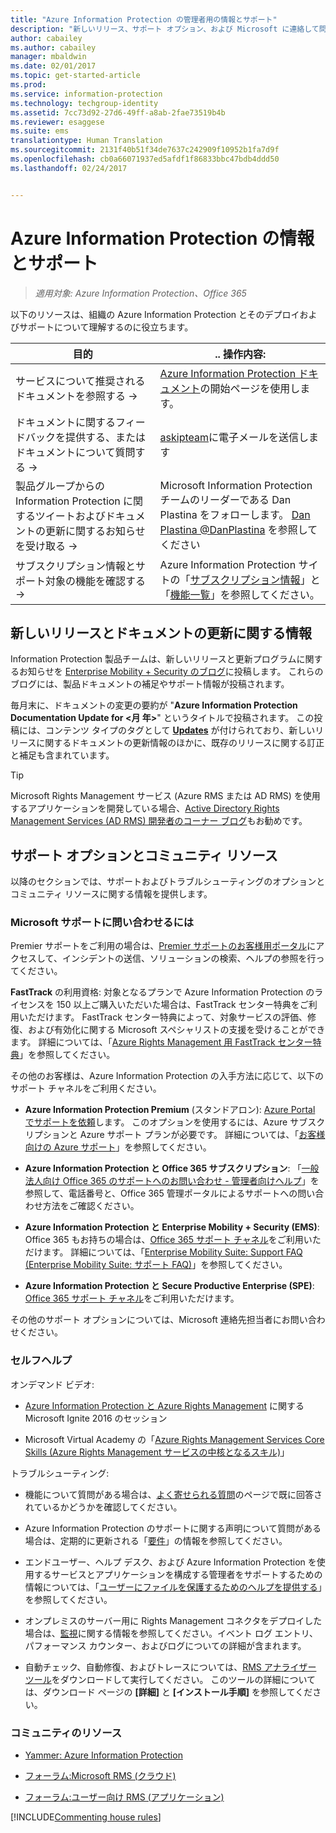 ```yaml
---
title: "Azure Information Protection の管理者用の情報とサポート"
description: "新しいリリース、サポート オプション、および Microsoft に連絡して問題を報告する方法などの情報を含む、管理者向けリソース。"
author: cabailey
ms.author: cabailey
manager: mbaldwin
ms.date: 02/01/2017
ms.topic: get-started-article
ms.prod: 
ms.service: information-protection
ms.technology: techgroup-identity
ms.assetid: 7cc73d92-27d6-49ff-a8ab-2fae73519b4b
ms.reviewer: esaggese
ms.suite: ems
translationtype: Human Translation
ms.sourcegitcommit: 2131f40b51f34de7637c242909f10952b1fa7d9f
ms.openlocfilehash: cb0a66071937ed5afdf1f86833bbc47bdb4ddd50
ms.lasthandoff: 02/24/2017


---
```


# <a name="information-and-support-for-azure-information-protection"></a>Azure Information Protection の情報とサポート

>*適用対象: Azure Information Protection、Office 365*

以下のリソースは、組織の Azure Information Protection とそのデプロイおよびサポートについて理解するのに役立ちます。

|目的|.. 操作内容:|
|----------------|---------------|
|サービスについて推奨されるドキュメントを参照する →|[Azure Information Protection ドキュメント](https://docs.microsoft.com/information-protection/)の開始ページを使用します。|
|ドキュメントに関するフィードバックを提供する、またはドキュメントについて質問する →|[askipteam](mailto:%20askipteam@microsoft.com?subject=Documentation%20feedback)に電子メールを送信します|
|製品グループからの Information Protection に関するツイートおよびドキュメントの更新に関するお知らせを受け取る →|Microsoft Information Protection チームのリーダーである Dan Plastina をフォローします。 [Dan Plastina @DanPlastina](https://twitter.com/DanPlastina) を参照してください|
|サブスクリプション情報とサポート対象の機能を確認する →|Azure Information Protection サイトの「[サブスクリプション情報](https://www.microsoft.com/en-us/cloud-platform/azure-information-protection-pricing)」と「[機能一覧](https://www.microsoft.com/en-us/cloud-platform/azure-information-protection-features)」を参照してください。|


## <a name="information-about-new-releases-and-updated-documentation"></a>新しいリリースとドキュメントの更新に関する情報
Information Protection 製品チームは、新しいリリースと更新プログラムに関するお知らせを [Enterprise Mobility + Security のブログ](https://blogs.technet.microsoft.com/enterprisemobility/?product=azure-information-protection,azure-rights-management-services)に投稿します。 これらのブログには、製品ドキュメントの補足やサポート情報が投稿されます。

毎月末に、ドキュメントの変更の要約が "**Azure Information Protection Documentation Update for \<月 年>**" というタイトルで投稿されます。 この投稿には、コンテンツ タイプのタグとして [**Updates**](https://blogs.technet.microsoft.com/enterprisemobility/?product=azure-information-protection,azure-rights-management-services&content-type=updates) が付けられており、新しいリリースに関するドキュメントの更新情報のほかに、既存のリリースに関する訂正と補足も含まれています。

> [!TIP]
> Microsoft Rights Management サービス (Azure RMS または AD RMS) を使用するアプリケーションを開発している場合、[Active Directory Rights Management Services (AD RMS) 開発者のコーナー ブログ](https://blogs.msdn.microsoft.com/rms/)もお勧めです。

## <a name="support-options-and-community-resources"></a>サポート オプションとコミュニティ リソース
以降のセクションでは、サポートおよびトラブルシューティングのオプションとコミュニティ リソースに関する情報を提供します。

### <a name="to-contact-microsoft-support"></a>Microsoft サポートに問い合わせるには

Premier サポートをご利用の場合は、[Premier サポートのお客様用ポータル](https://premier.microsoft.com/)にアクセスして、インシデントの送信、ソリューションの検索、ヘルプの参照を行ってください。

**FastTrack** の利用資格: 対象となるプランで Azure Information Protection のライセンスを 150 以上ご購入いただいた場合は、FastTrack センター特典をご利用いただけます。 FastTrack センター特典によって、対象サービスの評価、修復、および有効化に関する Microsoft スペシャリストの支援を受けることができます。 詳細については、「[Azure Rights Management 用 FastTrack センター特典](https://technet.microsoft.com/library/mt607025.aspx)」を参照してください。

その他のお客様は、Azure Information Protection の入手方法に応じて、以下のサポート チャネルをご利用ください。

- **Azure Information Protection Premium** (スタンドアロン): [Azure Portal でサポートを依頼](https://portal.azure.com/#blade/Microsoft_Azure_Support/HelpAndSupportBlade)します。 このオプションを使用するには、Azure サブスクリプションと Azure サポート プランが必要です。 詳細については、「[お客様向けの Azure サポート](https://azure.microsoft.com/support/plans/)」を参照してください。 

- **Azure Information Protection と Office 365 サブスクリプション**: 「[一般法人向け Office 365 のサポートへのお問い合わせ - 管理者向けヘルプ](https://support.office.com/article/Contact-Office-365-for-business-support-Admin-Help-32a17ca7-6fa0-4870-8a8d-e25ba4ccfd4b)」を参照して、電話番号と、Office 365 管理ポータルによるサポートへの問い合わせ方法をご確認ください。 

- **Azure Information Protection と Enterprise Mobility + Security (EMS)**: Office 365 もお持ちの場合は、[Office 365 サポート チャネル](https://support.office.com/article/Contact-Office-365-for-business-support-Admin-Help-32a17ca7-6fa0-4870-8a8d-e25ba4ccfd4b)をご利用いただけます。 詳細については、「[Enterprise Mobility Suite: Support FAQ (Enterprise Mobility Suite: サポート FAQ)](https://technet.microsoft.com/dn932057.aspx)」を参照してください。

- **Azure Information Protection と Secure Productive Enterprise (SPE)**: [Office 365 サポート チャネル](https://support.office.com/article/Contact-Office-365-for-business-support-Admin-Help-32a17ca7-6fa0-4870-8a8d-e25ba4ccfd4b)をご利用いただけます。

その他のサポート オプションについては、Microsoft 連絡先担当者にお問い合わせください。 

### <a name="self-help"></a>セルフヘルプ

オンデマンド ビデオ:

- [Azure Information Protection と Azure Rights Management](https://myignite.microsoft.com/videos?f=%5B%7B%22name%22:%22Azure%20Rights%20Management%22,%22facetName%22:%22products%22%7D,%7B%22name%22:%22Azure%20Information%20Protection%22,%22facetName%22:%22products%22%7D%5D) に関する Microsoft Ignite 2016 のセッション

- Microsoft Virtual Academy の「[Azure Rights Management Services Core Skills (Azure Rights Management サービスの中核となるスキル)](https://mva.microsoft.com/en-us/training-courses/azure-rights-management-services-core-skills-10500?l=QLoxMwuCB_1805094681)」

トラブルシューティング:

- 機能について質問がある場合は、[よく寄せられる質問](faqs.md)のページで既に回答されているかどうかを確認してください。

- Azure Information Protection のサポートに関する声明について質問がある場合は、定期的に更新される「[要件](requirements-azure-rms.md)」の情報を参照してください。

- エンドユーザー、ヘルプ デスク、および Azure Information Protection を使用するサービスとアプリケーションを構成する管理者をサポートするための情報については、「[ユーザーにファイルを保護するためのヘルプを提供する](../deploy-use/help-users.md)」を参照してください。

- オンプレミスのサーバー用に Rights Management コネクタをデプロイした場合は、[監視](../deploy-use/monitor-rms-connector.md)に関する情報を参照してください。イベント ログ エントリ、パフォーマンス カウンター、およびログについての詳細が含まれます。

- 自動チェック、自動修復、およびトレースについては、[RMS アナライザー ツール](http://www.microsoft.com/en-us/download/details.aspx?id=46437)をダウンロードして実行してください。 このツールの詳細については、ダウンロード ページの **[詳細]** と **[インストール手順]** を参照してください。 

### <a name="community-resources"></a>コミュニティのリソース

-   [Yammer: Azure Information Protection](https://www.yammer.com/AskIPTeam)

-   [フォーラム:Microsoft RMS (クラウド)](https://social.technet.microsoft.com/Forums/en-US/home?forum=rmscloud)

-   [フォーラム:ユーザー向け RMS (アプリケーション)](https://social.technet.microsoft.com/Forums/en-US/home?forum=rmsapps)

[!INCLUDE[Commenting house rules](../includes/houserules.md)]

